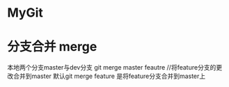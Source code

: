 # MyGit
# 分支合并 merge
本地两个分支master与dev分支
git merge master feautre  //将feature分支的更改合并到master
默认git merge feature 是将feature分支合并到master上
